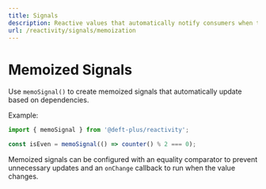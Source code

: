 ```yaml
---
title: Signals
description: Reactive values that automatically notify consumers when their value changes, enabling fine-grained reactivity and lazy evaluation.
url: /reactivity/signals/memoization
---
```


# Memoized Signals

Use `memoSignal()` to create memoized signals that automatically update based on dependencies.

Example:

```typescript
import { memoSignal } from '@deft-plus/reactivity';

const isEven = memoSignal(() => counter() % 2 === 0);
```

Memoized signals can be configured with an equality comparator to prevent unnecessary updates and an `onChange` callback to run when the value changes.
